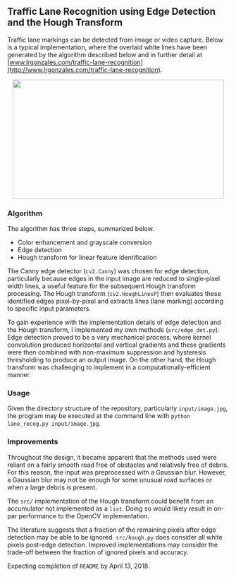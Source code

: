 ## Traffic Lane Recognition using Edge Detection and the Hough Transform
Traffic lane markings can be detected from image or video capture. Below is a typical implementation, where the overlaid white lines have been generated by the algorithm described below and in further detail at [www.lrgonzales.com/traffic-lane-recognition](http://www.lrgonzales.com/traffic-lane-recognition).

<p align="center">
  <img src="https://user-images.githubusercontent.com/4633154/38846095-7fe42122-41c8-11e8-9755-01c13528094b.jpg" width="480px" height="270px"/>
</p>

### Algorithm
The algorithm has three steps, summarized below.

* Color enhancement and grayscale conversion
* Edge detection
* Hough transform for linear feature identification

The Canny edge detector (`cv2.Canny`) was chosen for edge detection, particularly because edges in the input image are reduced to single-pixel width lines, a useful feature for the subsequent Hough transform processing. The Hough transform (`cv2.HoughLinesP`) then evaluates these identified edges pixel-by-pixel and extracts lines (lane marking) according to specific input parameters.

To gain experience with the implementation details of edge detection and the Hough transform, I implemented my own methods (`src/edge_det.py`). Edge detection proved to be a very mechanical process, where kernel convolution produced horizontal and vertical gradients and these gradients were then combined with non-maximum suppression and hysteresis thresholding to produce an output image. On the other hand, the Hough transform was challenging to implement in a computationally-efficient manner.

### Usage
Given the directory structure of the repository, particularly `input/image.jpg`, the program may be executed at the command line with `python lane_recog.py input/image.jpg`. 

### Improvements
Throughout the design, it became apparent that the methods used were reliant on a fairly smooth road free of obstacles and relatively free of debris. For this reason, the input was preprocessed with a Gaussian blur. However, a Gaussian blur may not be enough for some unusual road surfaces or when a large debris is present.

The `src/` implementation of the Hough transform could benefit from an accumulator not implemented as a `list`. Doing so would likely result in on-par performance to the OpenCV implementation.

The literature suggests that a fraction of the remaining pixels after edge detection may be able to be ignored. `src/hough.py` does consider all white pixels post-edge detection. Improved implementations may consider the trade-off between the fraction of ignored pixels and accuracy.

Expecting completion of `README` by April 13, 2018.
